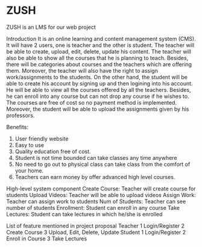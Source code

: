 # ZUSH
ZUSH is an LMS for our web project

Introduction
It is an online learning and content management system (CMS). It will have 2 users, one is teacher and the other is student. The teacher will be able to create, upload, edit, delete, update his content. The teacher will also be able to show all the courses that he is planning to teach. Besides, there will be categories about courses and the teachers which are offering them. Moreover, the teacher will also have the right to assign work/assignments to the students.
On the other hand, the student will be able to create his account by  signing up and then logining into his account. He will be able to view all the courses offered by all the teachers. Besides, he can enroll into any course but can not  drop any course if he wishes to. The courses are free of cost so no payment method is implemented. Moreover,  the student will be able to upload the assignments given by his professors. 

Benefits: 

1. User friendly website 
2. Easy to use 
3. Quality education free of cost.
4. Student is not time bounded can take classes any time anywhere 
5. No need to go out to physical class can take class from the comfort of your home. 
6. Teachers can earn money by offer advanced high level courses. 
 
High-level system component
Create Course: Teacher will create course for students
Upload Videos: Teacher will be able to upload videos
Assign Work: Teacher can assign work to students
Num of Students: Teacher can see number of students
Enrollment: Student can enroll in any course
Take Lectures: Student can take lectures in which he/she is enrolled



List of feature mentioned in project proposal
Teacher
1 Login/Register
2 Create Course
3 Upload, Edit, Delete, Update
Student 
1 Login/Register 
2  Enroll in Course
3 Take Lectures

